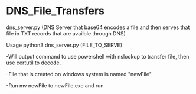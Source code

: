 # DNS_File_Transfers

dns_server.py (DNS Server that base64 encodes a file and then serves that file in TXT records that are availble through DNS)

Usage 
python3 dns_server.py (FILE_TO_SERVE)

-Will output command to use powershell with nslookup to transfer file, then use certutil to decode.

-File that is created on windows system is named "newFile"

-Run mv newFile to newFile.exe and run


